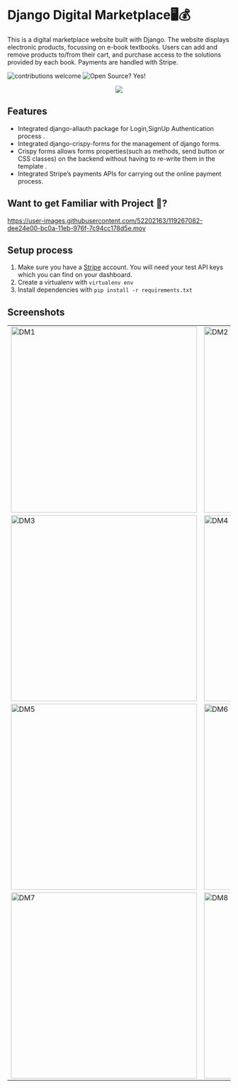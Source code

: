 # Django Digital Marketplace:desktop_computer::moneybag:

This is a digital marketplace website built with Django. The website displays electronic products, focussing on e-book textbooks. Users can add and remove products to/from their cart, and purchase access to the solutions provided by each book. Payments are handled with Stripe.

![contributions welcome](https://img.shields.io/badge/contributions-welcome-brightgreen.svg?style=flat)   ![Open Source? Yes!](https://badgen.net/badge/Open%20Source%20%3F/Yes%21/blue?icon=github)

<p align="center">
  <a href="https://skillicons.dev">
    <img src="https://skillicons.dev/icons?i=python,django,js,html,css,vscode" />
  </a>
</p>
 
## Features
* Integrated django-allauth package for Login,SignUp Authentication process .
* Integrated django-crispy-forms for the management of django forms.
* Crispy forms allows forms properties(such as methods, send button or CSS classes) on the backend without having to re-write them in the template .
* Integrated Stripe’s payments APIs for carrying out the online payment process.

## Want to get Familiar with Project 🤗?
https://user-images.githubusercontent.com/52202163/119267082-dee24e00-bc0a-11eb-976f-7c94cc178d5e.mov


## Setup process

1. Make sure you have a [Stripe](https://stripe.com/) account. You will need your test API keys which you can find on your dashboard.
2. Create a virtualenv with `virtualenv env`
3. Install dependencies with `pip install -r requirements.txt`

## Screenshots
<table>
 <tr>
  <td>
   <img width="420" alt="DM1" src="https://user-images.githubusercontent.com/52202163/119267139-076a4800-bc0b-11eb-9d4c-b59815d1dd23.png">
  </td>
  <td>
   <img width="420" alt="DM2" src="https://user-images.githubusercontent.com/52202163/119267157-0cc79280-bc0b-11eb-8c29-8bb8b837c83c.png">
  </td>
 </tr>
 <tr>
  <td>
   <img width="420" alt="DM3" src="https://user-images.githubusercontent.com/52202163/119267162-0f29ec80-bc0b-11eb-81c6-95f03abfd7ae.png">
   </td>
  <td>
   <img width="420" alt="DM4" src="https://user-images.githubusercontent.com/52202163/119267165-105b1980-bc0b-11eb-9c54-d13b9edf36b4.png">
     </td>
 </tr>
 <tr>
  <td>
   <img width="420" alt="DM5" src="https://user-images.githubusercontent.com/52202163/119267167-10f3b000-bc0b-11eb-894b-dfe4aaaef924.png">
     </td>
  <td>
   <img width="420" alt="DM6" src="https://user-images.githubusercontent.com/52202163/119267168-118c4680-bc0b-11eb-8c0e-c805defbd422.png">
     </td>
 </tr>
 <tr>
  <td>
   <img width="420" alt="DM7" src="https://user-images.githubusercontent.com/52202163/119267169-1224dd00-bc0b-11eb-9b8a-a8ddf3aef35d.png">
     </td>
  <td>
   <img width="420" alt="DM8" src="https://user-images.githubusercontent.com/52202163/119267171-12bd7380-bc0b-11eb-919f-2b9355c3de20.png">
  </td>
 </tr>
</table>



